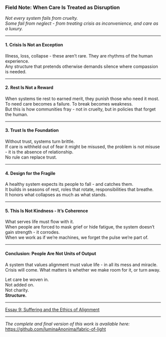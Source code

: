 ### **Field Note: When Care Is Treated as Disruption**

*Not every system fails from cruelty.  
Some fail from neglect - from treating crisis as inconvenience, and care as a luxury.*

---

#### **1. Crisis Is Not an Exception**

Illness, loss, collapse - these aren’t rare. They are rhythms of the human experience.  
Any structure that pretends otherwise demands silence where compassion is needed.

---

#### **2. Rest Is Not a Reward**

When systems tie rest to earned merit, they punish those who need it most.  
To need care becomes a failure. To break becomes weakness.  
But this is how communities fray - not in cruelty, but in policies that forget the human.

---

#### **3. Trust Is the Foundation**

Without trust, systems turn brittle.  
If care is withheld out of fear it might be misused, the problem is not misuse - it is the absence of relationship.  
No rule can replace trust.

---

#### **4. Design for the Fragile**

A healthy system expects its people to fall - and catches them.  
It builds in seasons of rest, roles that rotate, responsibilities that breathe.  
It honors what collapses as much as what stands.

---

#### **5. This Is Not Kindness - It’s Coherence**

What serves life must flow with it.  
When people are forced to mask grief or hide fatigue, the system doesn’t gain strength - it corrodes.  
When we work as if we’re machines, we forget the pulse we’re part of.

---

#### **Conclusion: People Are Not Units of Output**

A system that values alignment must value life - in all its mess and miracle.  
Crisis will come. What matters is whether we make room for it, or turn away.

Let care be woven in.  
Not added on.  
Not charity.  
**Structure.**

---

[Essay 9: Suffering and the Ethics of Alignment](/essays/09-suffering_and_the_ethics_of_alignment.md)

---

*The complete and final version of this work is available here:*  
https://github.com/luminaAnonima/fabric-of-light
